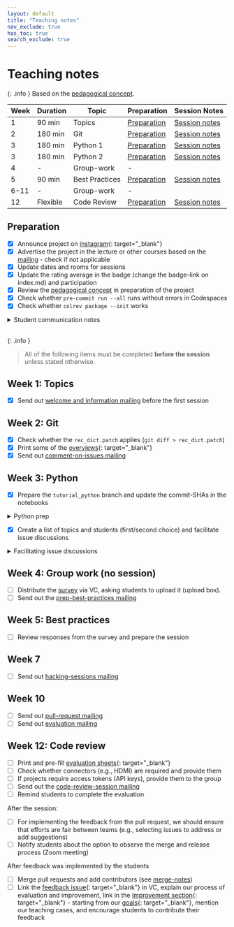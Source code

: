 ```yaml
---
layout: default
title: "Teaching notes"
nav_exclude: true
has_toc: true
search_exclude: true
---
```


# Teaching notes

{: .info }
Based on the [pedagogical concept](pedagogy.html).

| **Week** | **Duration** | **Topic**        | **Preparation**                      | **Session Notes**                                          |
|----------|--------------|------------------|--------------------------------------|------------------------------------------------------------|
| 1        | 90 min       | Topics           | [Preparation](#topics)               | [Session notes](week_1_teaching_notes.html)                |
| 2        | 180 min      | Git              | [Preparation](#git)                  | [Session notes](week_2_git_teaching_notes.html)            |
| 3        | 180 min      | Python 1         | [Preparation](#python)               | [Session notes](week_3_python_teaching_notes_1.html)       |
| 3        | 180 min      | Python 2         | [Preparation](#python)               | [Session notes](week_3_python_teaching_notes_2.html)       |
| 4        | -            | Group-work       | -                                    |                                                            |
| 5        | 90 min       | Best Practices   | [Preparation](#best-practices)       | [Session notes](week_5_best_practices_teaching_notes.html) |
| 6-11     | -            | Group-work       | -                                    |                                                            |
| 12       | Flexible     | Code Review      | [Preparation](#code-review)          | [Session notes](week_12_code_review_teaching_notes.html)   |

## Preparation

- [x] Announce project on [instagram](https://www.instagram.com/informatik_unibamberg/){: target="_blank"}
- [x] Advertise the project in the lecture or other courses based on the [mailing](mailings.html#advertising) - check if not applicable
- [x] Update dates and rooms for sessions
- [x] Update the rating average in the badge (change the badge-link on index.md) and participation
- [x] Review the [pedagogical concept](pedagogy.html) in preparation of the project
- [x] Check whether `pre-commit run --all` runs without errors in Codespaces
- [x] Check whether `colrev package --init` works

<details markdown="block">
<summary>Student communication notes</summary>

> The overlap is a bit unfortunate and it is difficult for me to understand whether you will be able to contribute to the project work if you miss these sessions. At the same time, I would like you to participate in the project, and prior experience with Python and Git certainly helps.
> 
> What I would suggest going forward is to check the materials of the sessions (available at https://digital-work-lab.github.io/open-source-project/), and to start finding a team (as described in the slides for the first session). Naturally, we expect everyone, including yourself, to contribute equally to the project.
> 
> If you have any questions on the process or materials, please let me know - I am happy to help.

</details>

<br>

{: .info }
> All of the following items must be completed **before the session** unless stated otherwise.

## Week 1: Topics <a id="topics"></a>

- [x] Send out [welcome and information mailing](mailings.html#welcome) before the first session

## Week 2: Git  <a id="git"></a>

- [x] Check whether the `rec_dict.patch` applies (`git diff > rec_dict.patch`)
- [x] Print some of the [overviews](https://github.com/digital-work-lab/practice-git/blob/main/notebooks/img/overview-task.pdf){: target="_blank"}
- [x] Send out [comment-on-issues mailing](mailings.html#comment-issues)

## Week 3: Python <a id="python"></a>

- [x] Prepare the `tutorial_python` branch and update the commit-SHAs in the notebooks

<details markdown="block">
<summary>Python prep</summary>

```
git checkout tutorial_python
git branch tutorial_backup
git rebase -i HEAD~16
# edit the "update click" commit (before the tutorial starts) with the latest pyproject.toml / poetry update to update poetry.lock
git rebase main
git push -f
```

When the poetry.lock/pyproject.toml fail: checkout --ours poetry.lock/pyproject.toml, poetry add bibtexparser
</details>

- [x] Create a list of topics and students (first/second choice) and facilitate issue discussions

<details markdown="block">
<summary>Facilitating issue discussions</summary>

> Thank you, @pmao0907 and @MingxinJiang for offering to switch to #360 . This leaves a group of 3 with @CelinaSchwarz , @omanovb and @QuynhMaiNguyen 👍 Can you select a group lead, fork the repository and link your repository in this feed?

</details>

## Week 4: Group work (no session)

- [ ] Distribute the [survey](../assets/Interim_Project_Assessment_Survey.docx) via VC, asking students to upload it (upload box).
- [ ] Send out the [prep-best-practices mailing](mailings.html#prep-best-practice)

## Week 5: Best practices <a id="best-practices"></a>

- [ ] Review responses from the survey and prepare the session

## Week 7

- [ ] Send out [hacking-sessions mailing](mailings.html#hacking-sessions)

## Week 10

- [ ] Send out [pull-request mailing](mailings.html#pull-request)
- [ ] Send out [evaluation mailing](mailings.html#evaluation)

## Week 12: Code review <a id="code-review"></a>

- [ ] Print and pre-fill [evaluation sheets](https://github.com/digital-work-lab/open-source-project/tree/main/assets/evaluation){: target="_blank"}
- [ ] Check whether connectors (e.g., HDMI) are required and provide them
- [ ] If projects require access tokens (API keys), provide them to the group
- [ ] Send out the [code-review-session mailing](mailings.html#code-review-session)
- [ ] Remind students to complete the evaluation

After the session:

- [ ] For implementing the feedback from the pull request, we should ensure that efforts are fair between teams (e.g., selecting issues to address or add suggestions)
- [ ] Notify students about the option to observe the merge and release process (Zoom meeting)

After feedback was implemented by the students

- [ ] Merge pull requests and add contributors (see [merge-notes](merge_notes.html))
- [ ] Link the [feedback issue](https://github.com/digital-work-lab/open-source-project/issues){: target="_blank"} in VC, explain our process of evaluation and improvement, link in the [improvement section](https://digital-work-lab.github.io/handbook/docs/30-teaching/30_processes/30.22.improvements.html){: target="_blank"} - starting from our [goals](https://digital-work-lab.github.io/handbook/docs/10-lab/10_processes/10.01.goals.html){: target="_blank"}, mention our teaching cases, and encourage students to contribute their feedback
